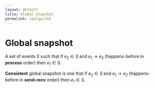 ```yaml
---
layout: default
title: Global Snapshot
permalink: /palgo/ch5
---
```


# Global snapshot

A set of events $S$ such that if $e_2 \in S$ and $e_1 \rightarrow e_2$ (happens-before in **process** order)
then $e_1 \in S$.

**Consistent** global snapshot is one that if $e_2 \in S$ and $e_1 \rightarrow e_2$ (happens-before in **send-recv** order)
then $e_1 \in S$.